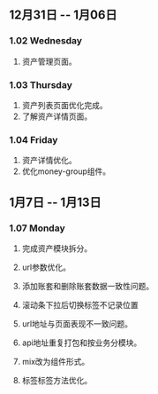 ## 12月31日 -- 1月06日

### 1.02 Wednesday
1. 资产管理页面。

### 1.03 Thursday
1. 资产列表页面优化完成。
2. 了解资产详情页面。

### 1.04 Friday
1. 资产详情优化。
2. 优化money-group组件。

## 1月7日 -- 1月13日

### 1.07 Monday
1. 完成资产模块拆分。

1. url参数优化。
1. 添加账套和删除账套数据一致性问题。
2. 滚动条下拉后切换标签不记录位置
3. url地址与页面表现不一致问题。
4. api地址重复打包和按业务分模块。
5. mix改为组件形式。
6. 标签标签方法优化。